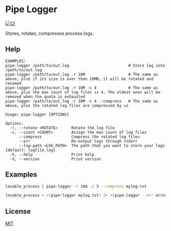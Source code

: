 Pipe Logger
====================

[![CI](https://github.com/magiclen/pipe-logger/actions/workflows/ci.yml/badge.svg)](https://github.com/magiclen/pipe-logger/actions/workflows/ci.yml)

Stores, rotates, compresses process logs.

## Help

```
EXAMPLES:
pipe-logger /path/to/out.log                          # Store log into /path/to/out.log
pipe-logger /path/to/out.log -r 10M                   # The same as above, plus if its size is over than 10MB, it will be rotated and renamed
pipe-logger /path/to/out.log -r 10M -c 4              # The same as above, plus the max count of log files is 4. The oldest ones will be removed when the quota is exhausted
pipe-logger /path/to/out.log -r 10M -c 4 --compress   # The same as above, plus the rotated log files are compressed by xz

Usage: pipe-logger [OPTIONS]

Options:
  -r, --rotate <ROTATE>      Rotate the log file
  -c, --count <COUNT>        Assign the max count of log files
      --compress             Compress the rotated log files
      --err                  Re-output logs through stderr
      --log-path <LOG_PATH>  The path that you want to store your logs [default: logfile.log]
  -h, --help                 Print help
  -V, --version              Print version
```

## Examples

```bash
lovable_process | pipe-logger -r 10m -c 5 --compress mylog.txt
```

```bash
lovable_process > >(pipe-logger mylog.txt) 2> >(pipe-logger --err error-mylog.txt)
```

## License

[MIT](LICENSE)